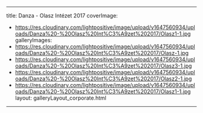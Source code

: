 
---
title: Danza - Olasz Intézet 2017
coverImage:
  - https://res.cloudinary.com/lightpositive/image/upload/v1647560934/uploads/Danza%20-%20Olasz%20Int%C3%A9zet%202017/Olasz1-1.jpg
galleryImages:
   - https://res.cloudinary.com/lightpositive/image/upload/v1647560934/uploads/Danza%20-%20Olasz%20Int%C3%A9zet%202017/Olasz-1.jpg
   - https://res.cloudinary.com/lightpositive/image/upload/v1647560934/uploads/Danza%20-%20Olasz%20Int%C3%A9zet%202017/Olasz3-1.jpg
   - https://res.cloudinary.com/lightpositive/image/upload/v1647560934/uploads/Danza%20-%20Olasz%20Int%C3%A9zet%202017/Olasz2-1.jpg
   - https://res.cloudinary.com/lightpositive/image/upload/v1647560934/uploads/Danza%20-%20Olasz%20Int%C3%A9zet%202017/Olasz1-1.jpg
layout: galleryLayout_corporate.html
---
